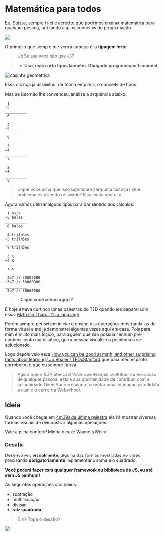 # Matemática para todos

Eu, Suissa, sempre falei e acredito que podemos ensinar matemática para qualquer pessoa, utilizando alguns conceitos de programação.

![](http://vignette3.wikia.nocookie.net/meme/images/b/b6/Y_wat_2.jpg/revision/latest?cb=20150614223422)

O primeiro que sempre me vem a cabeça é: a **tipagem forte**.

> Ué Suissa você não usa JS?

> - **Uso, mas curto tipos também. Obrigado programação funcional.**

![casinha geométrica](http://www.eunascinoviladaserra.com.br/wp-content/uploads/2014/08/brinquedo-5.jpg)

Essa criança já assimilou, de forma empírica, o conceito de tipos.

Mas se isso não lhe convenceu, analise a sequência abaixo:


``` 
 1 
+5 
__________
 6 
``` 

``` 
 4 
+5 
__________
 9 
``` 

``` 
 3 
+4 
__________
 7 
``` 

``` 
 2 
+3 
__________
 5 
``` 

> O que você acha que isso significará para uma criança? Que problema está sendo resolvido? Isso muito abstrato,.

Agora vamos utilizar alguns tipos para dar sentido aos cálculos:

``` 
 1 bala
+5 balas
__________
 6 balas
``` 

``` 
 4 trilhões
+5 trilhões
__________
 9 trilhões
``` 

``` 
 3 K
+4 K
__________
 7 K
``` 

``` 
 2e7 // 20000000
+3e7 // 30000000
__________
 5e7 // 50000000
``` 

> **- O que você achou agora?**

E hoje estava curtindo umas palestras do TED quando me deparei com essa: [Math isn't hard, it's a language](https://youtu.be/3icoSeGqQtY?t=4m39s) 


Porém sempre pensei em iniciar o ensino das operações mostrando-as de forma visual e até já demonstrei algumas vezes aqui em casa. Pois para mim é muito mais lógico, para alguém que não possua nenhum pré-conhecimento matemático, que a pessoa visualize o problema a ser solucionado.

Logo depois veio essa
[How you can be good at math, and other surprising facts about learning | Jo Boaler | TEDxStanford](https://www.youtube.com/watch?v=3icoSeGqQtY) que para meu espanto corroborou o que eu sempre falava. 

> Agora quero SUA atenção! Você que desejas contribuir na educação de qualquer pessoa, esta é sua oportunidade de contribuir com a comunidade Open Source e ainda fomentar uma educaçao autodidata a qual é o cerne da Webschool.

## Ideia

Quando você chegar em [4m39s da última palestra](https://www.youtube.com/watch?v=3icoSeGqQtY&feature=youtu.be&t=4m39s) ela irá mostrar diversas formas visuais de demonstrar algumas operações. 

Vale a pena conferir! Minha dica é: Wayne's Wolrd

### Desafio

Desenvolver, **visualmente**, alguma das formas mostradas no vídeo, precisando **obrigatoriamente** implementar a soma e o quadrado.

**Você poderá fazer com qualquer framework ou biblioteca de JS, ou até sem JS nenhum!**

As seguintes operações são bônus:

- subtração
- multiplicação
- divisão
- **raiz quadrada**


> E aí? Topa o desafio?

![](http://weknowmemes.com/generator/uploads/generated/g1352217865361546904.jpg)
